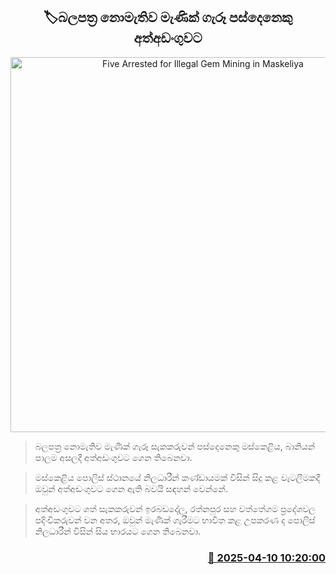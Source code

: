<p align='center'><b><h2 align='center' title='Five Arrested for Illegal Gem Mining in Maskeliya'>🏷බලපත්‍ර නොමැතිව මැණික් ගැරූ පස්දෙනෙකු අත්අඩංගුවට</h2></b></p>
<p align='center'><img src='https://helakuru.sgp1.cdn.digitaloceanspaces.com/esana/images/lib/arrested-2[1].jpg' width='600' alt='Five Arrested for Illegal Gem Mining in Maskeliya'></p>

> බලපත්‍ර නොමැතිව මැණික් ගැරූ සැකකරුවන් පස්දෙනෙකු මස්කෙළිය, බානියන් පාලම අසලදී අත්අඩංගුවට ගෙන තිබෙනවා.

> මස්කෙළිය පොලිස් ස්ථානයේ නිලධාරීන් කණ්ඩායමක් විසින් සිදු කළ වැටලීමකදී ඔවුන් අත්අඩංගුවට ගෙන ඇති බවයි සඳහන් වෙන්නේ.

> අත්අඩංගුවට ගත් සැකකරුවන් ඉරබඩදේල, රත්නපුර සහ වත්තේගම ප්‍රදේශවල පදිංචිකරුවන් වන අතර, ඔවුන් මැණික් ගැරීමට භාවිත කළ උපකරණ ද පොලිස් නිලධාරීන් විසින් සිය භාරයට ගෙන තිබෙනවා.



<h3 align='right'><a href='https://www.helakuru.lk/esana/p/109147/'>📅 2025-04-10 10:20:00</a></h3>
